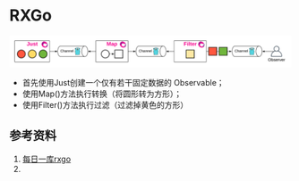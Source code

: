 # RXGo
![](.rxgo_images/rxgo_model.png)

- 首先使用Just创建一个仅有若干固定数据的 Observable；
- 使用Map()方法执行转换（将圆形转为方形）；
- 使用Filter()方法执行过滤（过滤掉黄色的方形）


## 参考资料
1. [每日一库rxgo](https://darjun.github.io/2020/10/11/godailylib/rxgo/)
2. 